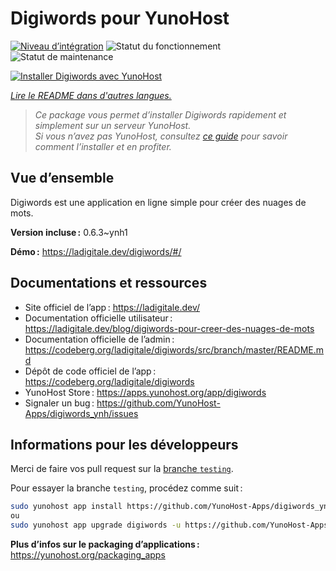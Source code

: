 <!--
Nota bene : ce README est automatiquement généré par <https://github.com/YunoHost/apps/tree/master/tools/readme_generator>
Il NE doit PAS être modifié à la main.
-->

# Digiwords pour YunoHost

[![Niveau d’intégration](https://apps.yunohost.org/badge/integration/digiwords)](https://ci-apps.yunohost.org/ci/apps/digiwords/)
![Statut du fonctionnement](https://apps.yunohost.org/badge/state/digiwords)
![Statut de maintenance](https://apps.yunohost.org/badge/maintained/digiwords)

[![Installer Digiwords avec YunoHost](https://install-app.yunohost.org/install-with-yunohost.svg)](https://install-app.yunohost.org/?app=digiwords)

*[Lire le README dans d'autres langues.](./ALL_README.md)*

> *Ce package vous permet d’installer Digiwords rapidement et simplement sur un serveur YunoHost.*  
> *Si vous n’avez pas YunoHost, consultez [ce guide](https://yunohost.org/install) pour savoir comment l’installer et en profiter.*

## Vue d’ensemble

Digiwords est une application en ligne simple pour créer des nuages de mots.

**Version incluse :** 0.6.3~ynh1

**Démo :** <https://ladigitale.dev/digiwords/#/>
## Documentations et ressources

- Site officiel de l’app : <https://ladigitale.dev/>
- Documentation officielle utilisateur : <https://ladigitale.dev/blog/digiwords-pour-creer-des-nuages-de-mots>
- Documentation officielle de l’admin : <https://codeberg.org/ladigitale/digiwords/src/branch/master/README.md>
- Dépôt de code officiel de l’app : <https://codeberg.org/ladigitale/digiwords>
- YunoHost Store : <https://apps.yunohost.org/app/digiwords>
- Signaler un bug : <https://github.com/YunoHost-Apps/digiwords_ynh/issues>

## Informations pour les développeurs

Merci de faire vos pull request sur la [branche `testing`](https://github.com/YunoHost-Apps/digiwords_ynh/tree/testing).

Pour essayer la branche `testing`, procédez comme suit :

```bash
sudo yunohost app install https://github.com/YunoHost-Apps/digiwords_ynh/tree/testing --debug
ou
sudo yunohost app upgrade digiwords -u https://github.com/YunoHost-Apps/digiwords_ynh/tree/testing --debug
```

**Plus d’infos sur le packaging d’applications :** <https://yunohost.org/packaging_apps>
